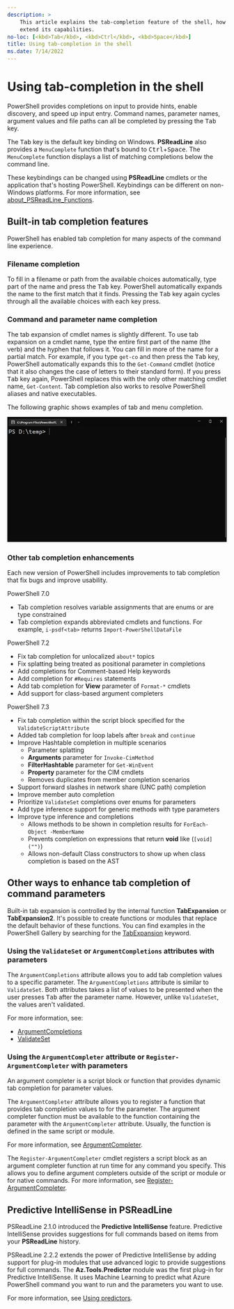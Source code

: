 ```yaml
---
description: >
    This article explains the tab-completion feature of the shell, how to configure it, and how to
    extend its capabilities.
no-loc: [<kbd>Tab</kbd>, <kbd>Ctrl</kbd>, <kbd>Space</kbd>]
title: Using tab-completion in the shell
ms.date: 7/14/2022
---
```

# Using tab-completion in the shell

PowerShell provides completions on input to provide hints, enable discovery, and speed up input
entry. Command names, parameter names, argument values and file paths can all be completed by
pressing the <kbd>Tab</kbd> key.

The <kbd>Tab</kbd> key is the default key binding on Windows. **PSReadLine** also provides a
`MenuComplete` function that's bound to <kbd>Ctrl</kbd>+<kbd>Space</kbd>. The `MenuComplete`
function displays a list of matching completions below the command line.

These keybindings can be changed using **PSReadLine** cmdlets or the application that's hosting
PowerShell. Keybindings can be different on non-Windows platforms. For more information, see
[about_PSReadLine_Functions][PSRFunctions].

## Built-in tab completion features

PowerShell has enabled tab completion for many aspects of the command line experience.

### Filename completion

To fill in a filename or path from the available choices automatically, type part of the name and
press the <kbd>Tab</kbd> key. PowerShell automatically expands the name to the first match that it
finds. Pressing the <kbd>Tab</kbd> key again cycles through all the available choices with each key
press.

### Command and parameter name completion

The tab expansion of cmdlet names is slightly different. To use tab expansion on a cmdlet name, type
the entire first part of the name (the verb) and the hyphen that follows it. You can fill in more of
the name for a partial match. For example, if you type `get-co` and then press the <kbd>Tab</kbd>
key, PowerShell automatically expands this to the `Get-Command` cmdlet (notice that it also changes
the case of letters to their standard form). If you press <kbd>Tab</kbd> key again, PowerShell
replaces this with the only other matching cmdlet name, `Get-Content`. Tab completion also works to
resolve PowerShell aliases and native executables.

The following graphic shows examples of tab and menu completion.

![Tab and menu completion examples](media/tab-completion/tab-menu-complete.gif)

### Other tab completion enhancements

Each new version of PowerShell includes improvements to tab completion that fix bugs and improve
usability.

PowerShell 7.0

- Tab completion resolves variable assignments that are enums or are type constrained
- Tab completion expands abbreviated cmdlets and functions. For example, `i-psdf<tab>` returns
  `Import-PowerShellDataFile`

PowerShell 7.2

- Fix tab completion for unlocalized `about*` topics
- Fix splatting being treated as positional parameter in completions
- Add completions for Comment-based Help keywords
- Add completion for `#Requires` statements
- Add tab completion for **View** parameter of `Format-*` cmdlets
- Add support for class-based argument completers

PowerShell 7.3

- Fix tab completion within the script block specified for the `ValidateScriptAttribute`
- Added tab completion for loop labels after `break` and `continue`
- Improve Hashtable completion in multiple scenarios
  - Parameter splatting
  - **Arguments** parameter for `Invoke-CimMethod`
  - **FilterHashtable** parameter for `Get-WinEvent`
  - **Property** parameter for the CIM cmdlets
  - Removes duplicates from member completion scenarios
- Support forward slashes in network share (UNC path) completion
- Improve member auto completion
- Prioritize `ValidateSet` completions over enums for parameters
- Add type inference support for generic methods with type parameters
- Improve type inference and completions
  - Allows methods to be shown in completion results for `ForEach-Object -MemberName`
  - Prevents completion on expressions that return **void** like (`[void]("")`)
  - Allows non-default Class constructors to show up when class completion is based on the AST

## Other ways to enhance tab completion of command parameters

Built-in tab expansion is controlled by the internal function **TabExpansion** or **TabExpansion2**.
It's possible to create functions or modules that replace the default behavior of these functions.
You can find examples in the PowerShell Gallery by searching for the [TabExpansion][TabExpansion]
keyword.

### Using the `ValidateSet` or `ArgumentCompletions` attributes with parameters

The `ArgumentCompletions` attribute allows you to add tab completion values to a specific parameter.
The `ArgumentCompletions` attribute is similar to `ValidateSet`. Both attributes takes a list of
values to be presented when the user presses <kbd>Tab</kbd> after the parameter name. However,
unlike `ValidateSet`, the values aren't validated.

For more information, see:

- [ArgumentCompletions][ArgumentCompletions]
- [ValidateSet][ValidateSet]

### Using the `ArgumentCompleter` attribute or `Register-ArgumentCompleter` with parameters

An argument completer is a script block or function that provides dynamic tab completion for
parameter values.

The `ArgumentCompleter` attribute allows you to register a function that provides tab completion
values to for the parameter. The argument completer function must be available to the function
containing the parameter with the `ArgumentCompleter` attribute. Usually, the function is defined in
the same script or module.

For more information, see [ArgumentCompleter][ArgumentCompleter].

The `Register-ArgumentCompleter` cmdlet registers a script block as an argument completer function
at run time for any command you specify. This allows you to define argument completers outside of
the script or module or for native commands. For more information, see
[Register-ArgumentCompleter][Register-ArgumentCompleter].

## Predictive IntelliSense in PSReadLine

PSReadLine 2.1.0 introduced the **Predictive IntelliSense** feature. Predictive IntelliSense
provides suggestions for full commands based on items from your **PSReadLine** history.

PSReadLine 2.2.2 extends the power of Predictive IntelliSense by adding support for plug-in modules
that use advanced logic to provide suggestions for full commands. The **Az.Tools.Predictor** module
was the first plug-in for Predictive IntelliSense. It uses Machine Learning to predict what Azure
PowerShell command you want to run and the parameters you want to use.

For more information, see [Using predictors](using-predictors.md).

<!-- link references -->
[ArgumentCompleter]: /powershell/module/microsoft.powershell.core/about/about_functions_argument_completion#argumentcompleter-attribute
[ArgumentCompletions]: /powershell/module/microsoft.powershell.core/about/about_functions_advanced_parameters#argumentcompletions-attribute
[PSRFunctions]: /powershell/module/psreadline/about/about_psreadline_functions#completion-functions
[Register-ArgumentCompleter]: xref:Microsoft.PowerShell.Core.Register-ArgumentCompleter
[TabExpansion]: https://www.powershellgallery.com/packages?q=tabexpansion
[ValidateSet]: /powershell/module/microsoft.powershell.core/about/about_functions_advanced_parameters#validateset-attribute
